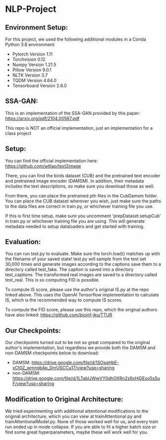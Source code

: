 # NLP-Project

## Environment Setup:

For this project, we used the following additional modules in a Conda Python 3.8 environment: 
* Pytorch Version 1.11
* Torchvision 0.12
* Numpy Version 1.21.5
* Pillow Version 9.0.1
* NLTK Version 3.7
* TQDM Version 4.64.0
* Tensorboard Version 2.6.0

## SSA-GAN: 

This is an implementation of the SSA-GAN provided by this paper: https://arxiv.org/pdf/2104.00567.pdf

This repo is NOT an official implementation, just an implementation for a class project

## Setup:

You can find the official implementation here: https://github.com/wtliao/text2image

There, you can find the birds dataset (CUB) and the pretrained text encoder and pretrained image encoder (DAMSM). 
In addition, their metadata includes the text descriptions, so make sure you download those as well. 

From there, you can place the pretrained pth files in the CubDamsm folder.
You can place the CUB dataset wherever you wish, just make sure the paths to the data files are correct in train.py, or whichever training file you use.

If this is first time setup, make sure you uncomment 'prepDataset.setupCub' in train.py or whichever training file you are using. 
This will generate metadata needed to setup dataloaders and get started with training.

## Evaluation:

You can run test.py to evaluate. Make sure the torch.load() matches up with the filename of your saved state!
test.py will sample from the test set 30,000 times and generate images according to the captions save them to a directory
called test_fake. The caption is saved into a directory test_captions. The transformed real images are saved to a 
directory called test_real. This is so computing FID is possible. 

To compute IS score, please use the author's original IS.py at the repo linked above. This uses the OpenAI Tensorflow
implementation to calculate IS, which is the recommended way to compute IS scores. 

To compute the FID score, please use this repo, which the original authors have also linked: 
https://github.com/bioinf-jku/TTUR

## Our Checkpoints:

Our checkpoints turned out to be not so great compared to the original author's implementation, but regardless 
we provide both the DAMSM and non-DAMSM checkpoints below to download: 
* DAMSM: https://drive.google.com/file/d/1SOsqHbE-xCt0Z_wmnqbAp_0nrUSCCu17/view?usp=sharing
* non-DAMSM: https://drive.google.com/file/d/1LTabIJWwVY0dhOXRn2z6xHjDEso5sSuF/view?usp=sharing

## Modification to Original Architecture:

We tried experimenting with additional attentional modifications to the original architecture, which you can view at trainAttentional.py and trainAttentionalModel.py. None of those worked well for us, and every train run ended up in mode collapse. If you are able to fit a higher batch size or find some great hyperparameters, maybe these will work well for you. 
